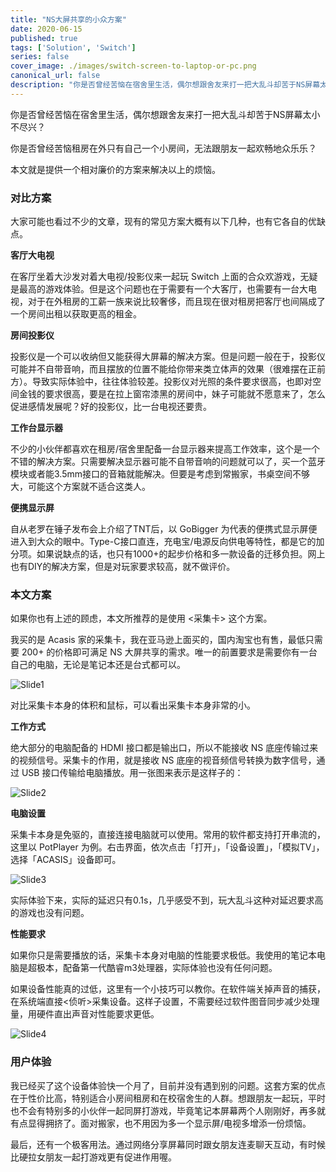 ```yaml
---
title: "NS大屏共享的小众方案"
date: 2020-06-15
published: true
tags: ['Solution', 'Switch']
series: false
cover_image: ./images/switch-screen-to-laptop-or-pc.png
canonical_url: false
description: "你是否曾经苦恼在宿舍里生活，偶尔想跟舍友来打一把大乱斗却苦于NS屏幕太小不尽兴？"
---
```


你是否曾经苦恼在宿舍里生活，偶尔想跟舍友来打一把大乱斗却苦于NS屏幕太小不尽兴？

你是否曾经苦恼租房在外只有自己一个小房间，无法跟朋友一起欢畅地众乐乐？

本文就是提供一个相对廉价的方案来解决以上的烦恼。

### 对比方案

大家可能也看过不少的文章，现有的常见方案大概有以下几种，也有它各自的优缺点。

**客厅大电视**

在客厅坐着大沙发对着大电视/投影仪来一起玩 Switch 上面的合众欢游戏，无疑是最高的游戏体验。但是这个问题也在于需要有一个大客厅，也需要有一台大电视，对于在外租房的工薪一族来说比较奢侈，而且现在很对租房把客厅也间隔成了一个房间出租以获取更高的租金。

**房间投影仪**

投影仪是一个可以收纳但又能获得大屏幕的解决方案。但是问题一般在于，投影仪可能并不自带音响，而且摆放的位置不能给你带来类立体声的效果（很难摆在正前方）。导致实际体验中，往往体验较差。投影仪对光照的条件要求很高，也即对空间金钱的要求很高，要是在拉上窗帘漆黑的房间中，妹子可能就不愿意来了，怎么促进感情发展呢？好的投影仪，比一台电视还要贵。

**工作台显示器**

不少的小伙伴都喜欢在租房/宿舍里配备一台显示器来提高工作效率，这个是一个不错的解决方案。只需要解决显示器可能不自带音响的问题就可以了，买一个蓝牙模块或者能3.5mm接口的音箱就能解决。但要是考虑到常搬家，书桌空间不够大，可能这个方案就不适合这类人。

**便携显示屏**

自从老罗在锤子发布会上介绍了TNT后，以 GoBigger 为代表的便携式显示屏便进入到大众的眼中。Type-C接口直连，充电宝/电源反向供电等特性，都是它的加分项。如果说缺点的话，也只有1000+的起步价格和多一款设备的迁移负担。网上也有DIY的解决方案，但是对玩家要求较高，就不做评价。

### 本文方案

如果你也有上述的顾虑，本文所推荐的是使用 <采集卡> 这个方案。

我买的是 Acasis 家的采集卡，我在亚马逊上面买的，国内淘宝也有售，最低只需要 200+ 的价格即可满足 NS 大屏共享的需求。唯一的前置要求是需要你有一台自己的电脑，无论是笔记本还是台式都可以。

![Slide1](https://wsine.cn-gd.ufileos.com/image/640f7b287e0c26c1a60cabdbb9b94398.jpg)

对比采集卡本身的体积和鼠标，可以看出采集卡本身非常的小。

**工作方式**

绝大部分的电脑配备的 HDMI 接口都是输出口，所以不能接收 NS 底座传输过来的视频信号。采集卡的作用，就是接收 NS 底座的视音频信号转换为数字信号，通过 USB 接口传输给电脑播放。用一张图来表示是这样子的：

![Slide2](https://wsine.cn-gd.ufileos.com/image/920173607cb6084d97dc80d7cdfa8822.png)

**电脑设置**

采集卡本身是免驱的，直接连接电脑就可以使用。常用的软件都支持打开串流的，这里以 PotPlayer 为例。右击界面，依次点击「打开」，「设备设置」，「模拟TV」，选择「ACASIS」设备即可。

![Slide3](https://wsine.cn-gd.ufileos.com/image/4874740a0d7232ac2946e6a9e216d2da.PNG)

实际体验下来，实际的延迟只有0.1s，几乎感受不到，玩大乱斗这种对延迟要求高的游戏也没有问题。

**性能要求**

如果你只是需要播放的话，采集卡本身对电脑的性能要求极低。我使用的笔记本电脑是超极本，配备第一代酷睿m3处理器，实际体验也没有任何问题。

如果设备性能真的过低，这里有一个小技巧可以教你。在软件端关掉声音的捕获，在系统端直接<侦听>采集设备。这样子设置，不需要经过软件图音同步减少处理量，用硬件直出声音对性能要求更低。

![Slide4](https://wsine.cn-gd.ufileos.com/image/6f784cf5f9f82aded688ddd7e2215414.PNG)

### 用户体验

我已经买了这个设备体验快一个月了，目前并没有遇到别的问题。这套方案的优点在于性价比高，特别适合小房间租房和在校宿舍生的人群。想跟朋友一起玩，平时也不会有特别多的小伙伴一起同屏打游戏，毕竟笔记本屏幕两个人刚刚好，再多就有点显得拥挤了。面对搬家，也不用因为多一个显示屏/电视多增添一份烦恼。

最后，还有一个极客用法。通过网络分享屏幕同时跟女朋友连麦聊天互动，有时候比硬拉女朋友一起打游戏更有促进作用喔。
